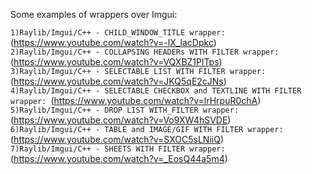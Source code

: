 Some examples of wrappers over Imgui:  
  
`1)Raylib/Imgui/C++ - CHILD_WINDOW_TITLE wrapper:             `(https://www.youtube.com/watch?v=-lX_lacDpkc)    
`2)Raylib/Imgui/C++ - COLLAPSING HEADERs WITH FILTER wrapper: `(https://www.youtube.com/watch?v=VQXBZ1PlTps)     
`3)Raylib/Imgui/C++ - SELECTABLE LIST WITH FILTER wrapper:    `(https://www.youtube.com/watch?v=JKQ5qE2cJNs)    
`4)Raylib/Imgui/C++ - SELECTABLE CHECKBOX and TEXTLINE WITH FILTER wrapper: `(https://www.youtube.com/watch?v=lrHrpuR0chA)  
`5)Raylib/Imgui/C++ - DROP LIST WITH_FILTER wrapper:          `(https://www.youtube.com/watch?v=Vo9XW4hSVDE)  
`6)Raylib/Imgui/C++ - TABLE and IMAGE/GIF WITH FILTER wrapper:`(https://www.youtube.com/watch?v=SXOC5sLNiiQ)    
`7)Raylib/Imgui/C++ - SHEETS WITH FILTER wrapper:             `(https://www.youtube.com/watch?v=_EosQ44a5m4)  
  
  
  
